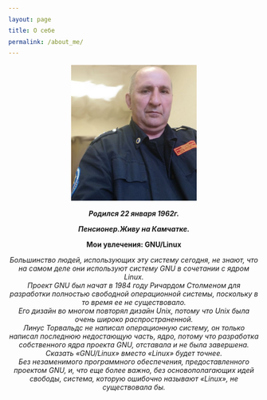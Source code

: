 ```yaml
---
layout: page
title: О себе
permalink: /about_me/
---
```


<style>
  /*body {
   text-align: center
}*/

p {
  text-align: center
}

a {
    font-size: 18px;
    color: rgb(7, 31, 250);
    text-decoration: none;
    /*font-weight: bolder;*/
    font-style: italic;
}
h1 {
    font-size: 20px;
    text-align: center
}
img {
    text-align: center; 
    width: 50%;
}
</style>

![](/assets/images/me.jpg)

<p><strong><em>Родился 22 января 1962г.</em></strong></p>

<p><strong><em>Пенсионер.Живу на Камчатке.</em></strong></p>

<p><strong>Мои увлечения: GNU/Linux</strong></p>

<p><em>Большинство людей, использующих эту систему сегодня, не знают, что на самом деле они используют систему GNU в сочетании с ядром Linux.<br>Проект GNU был начат в 1984 году Ричардом Столменом для разработки полностью свободной операционной системы, поскольку в то время ее не существовало.<br> Его дизайн во многом повторял дизайн Unix, потому что Unix была очень широко распространенной.<br> Линус Торвальдс не написал операционную систему, он только написал последнюю недостающую часть, ядро, потому что разработка собственного ядра проекта GNU, отставала и не была завершена.<br>Сказать «GNU/Linux» вместо «Linux» будет точнее.<br> Без незаменимого программного обеспечения, предоставленного проектом GNU, и, что еще более важно, без основополагающих идей свободы, система, которую ошибочно называют «Linux», не существовала бы.</em></p>

